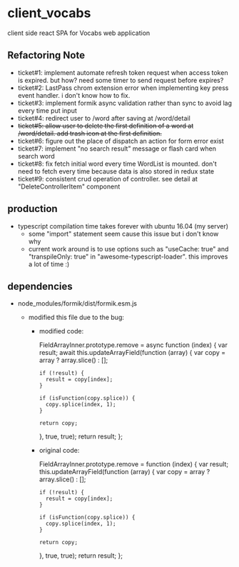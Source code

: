 # client_vocabs
client side react SPA for Vocabs web application

## Refactoring Note
 - ticket#1: implement automate refresh token request when access token is expired. but how? need some timer to send request before expires?
 - ticket#2: LastPass chrom extension error when implementing key press event handler. i don't know how to fix.
 - ticket#3: implement formik async validation rather than sync to avoid lag every time put input
 - ticket#4: redirect user to /word after saving at /word/detail
 - ~~ticket#5: allow user to delete the first definition of a word at /word/detail. add trash icon at the first definition.~~
 - ticket#6: figure out the place of dispatch an action for form error exist
 - ticket#7: implement "no search result" message or flash card when search word
 - ticket#8: fix fetch initial word every time WordList is mounted. don't need to fetch every time because data is also stored in redux state
 - ticket#9: consistent crud operation of controller. see detail at "DeleteControllerItem" component 
## production
 - typescript compilation time takes forever with ubuntu 16.04 (my server)
   - some "import" statement seem cause this issue but i don't know why
   - current work around is to use options such as "useCache: true" and "transpileOnly: true" in "awesome-typescript-loader". this improves a lot of time :)

## dependencies

  - node_modules/formik/dist/formik.esm.js

    - modified this file due to the bug:

      - modified code:

        FieldArrayInner.prototype.remove = async function (index) {
          var result;
          await this.updateArrayField(function (array) {
            var copy = array ? array.slice() : [];

            if (!result) {
              result = copy[index];
            }

            if (isFunction(copy.splice)) {
              copy.splice(index, 1);
            }

            return copy;
          }, true, true);
          return result;
        };

      - original code:

        FieldArrayInner.prototype.remove = function (index) {
          var result;
          this.updateArrayField(function (array) {
            var copy = array ? array.slice() : [];

            if (!result) {
              result = copy[index];
            }

            if (isFunction(copy.splice)) {
              copy.splice(index, 1);
            }

            return copy;
          }, true, true);
          return result;
        };



